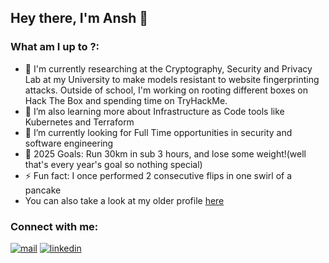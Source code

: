 ## Hey there, I'm Ansh 👋

### What am I up to ?:
- 🔭 I'm currently researching at the Cryptography, Security and Privacy Lab at my University to make models resistant to website fingerprinting attacks. Outside of school, I'm working on rooting different boxes on Hack The Box and spending time on TryHackMe.
- 🌱 I’m also learning more about Infrastructure as Code tools like Kubernetes and Terraform
- 👯 I’m currently looking for Full Time opportunities in security and software engineering
- 🥅 2025 Goals: Run 30km in sub 3 hours, and lose some weight!(well that's every year's goal so nothing special)
- ⚡ Fun fact: I once performed 2 consecutive flips in one swirl of a pancake
- You can also take a look at my older profile [here](https://github.com/anshdhinhgra47)

### Connect with me:
[![mail](https://img.shields.io/badge/Microsoft_Outlook-0078D4?style=for-the-badge&logo=microsoft-outlook&logoColor=white)](mailto:a24dhing@uwaterloo.ca)
[![linkedin](https://img.shields.io/badge/LinkedIn-0077B5?style=for-the-badge&logo=linkedin&logoColor=white)](https://www.linkedin.com/in/ansh-dhingra/)
